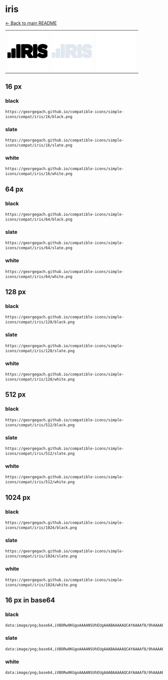 # iris

[← Back to main README](../../README.md)

<table><tr>
  <td><img src="./128/black.png" width="128" alt="iris black icon" /></td>
  <td><img src="./128/slate.png" width="128" alt="iris slate icon" /></td>
  <td><img src="./128/white.png" width="128" alt="iris white icon" /></td>
</tr></table>

## 16 px

### black
```
https://georgegach.github.io/compatible-icons/simple-icons/compat/iris/16/black.png
```

### slate
```
https://georgegach.github.io/compatible-icons/simple-icons/compat/iris/16/slate.png
```

### white
```
https://georgegach.github.io/compatible-icons/simple-icons/compat/iris/16/white.png
```

## 64 px

### black
```
https://georgegach.github.io/compatible-icons/simple-icons/compat/iris/64/black.png
```

### slate
```
https://georgegach.github.io/compatible-icons/simple-icons/compat/iris/64/slate.png
```

### white
```
https://georgegach.github.io/compatible-icons/simple-icons/compat/iris/64/white.png
```

## 128 px

### black
```
https://georgegach.github.io/compatible-icons/simple-icons/compat/iris/128/black.png
```

### slate
```
https://georgegach.github.io/compatible-icons/simple-icons/compat/iris/128/slate.png
```

### white
```
https://georgegach.github.io/compatible-icons/simple-icons/compat/iris/128/white.png
```

## 512 px

### black
```
https://georgegach.github.io/compatible-icons/simple-icons/compat/iris/512/black.png
```

### slate
```
https://georgegach.github.io/compatible-icons/simple-icons/compat/iris/512/slate.png
```

### white
```
https://georgegach.github.io/compatible-icons/simple-icons/compat/iris/512/white.png
```

## 1024 px

### black
```
https://georgegach.github.io/compatible-icons/simple-icons/compat/iris/1024/black.png
```

### slate
```
https://georgegach.github.io/compatible-icons/simple-icons/compat/iris/1024/slate.png
```

### white
```
https://georgegach.github.io/compatible-icons/simple-icons/compat/iris/1024/white.png
```

## 16 px in base64

### black
```
data:image/png;base64,iVBORw0KGgoAAAANSUhEUgAAABAAAAAQCAYAAAAf8/9hAAAABmJLR0QA/wD/AP+gvaeTAAAAyklEQVQ4je3PvUqCcRiG8Z/9Cd4+xFIMGgLFNsEpGjqFwCWiI3BsDFqjIcIDaLYDCCpoiU7FxdoKkXKIt7DlGV5aXb2254bn4r5ZMDelf/cJzvGIQ8zwjUt00cQ1+kh4KhVEFVyghyFaeMU6fvCFDHlkU5SXQnCKEfYLbXLc4xPLWIl8FqJf3Kao1MAeJqhijO3INvESTxnOsIstHCQ8YyMmvBcEGW7QiQkJqziONjnWEo7wEII71KN6LabVsIM3fOAK7ZgysGB+/gDm/SaTsKCBAQAAAABJRU5ErkJggg==
```

### slate
```
data:image/png;base64,iVBORw0KGgoAAAANSUhEUgAAABAAAAAQCAYAAAAf8/9hAAAABmJLR0QA/wD/AP+gvaeTAAABFElEQVQ4je2RMUvUcQCGn+f3P+EEQ3QIGpLCPsLh4OgquPYJnKLRaI0miYZodnFpUUECtz6FIAgieR2ILp3cGVze/d4WwYa23OrZXt7l4X3hP3+Nv4fu5eB56vi14XNw1ULE0XjC28asUXw6qWWzcfJOaRIOBEji135/tjUqb5K6juUUWIT0wBnM2DgMaSs3NZmRcg08KADd8/7L1ohvSZbu1OoNYV8ySJiCTN9WUdsxk5jt5uyiv1n0CZQO5gqYR78Dj4BOZE74orSBtmYjlWfqQ8NyMbyKrPxhn6GFj+oP8DGgUCpsFV0g/gxYIIepdQfqkWE3ckzqHuFkbOt9aj7FNDXpRY9MXgTOoQ41H+751H+TX60GgklyKMlYAAAAAElFTkSuQmCC
```

### white
```
data:image/png;base64,iVBORw0KGgoAAAANSUhEUgAAABAAAAAQCAYAAAAf8/9hAAAABmJLR0QA/wD/AP+gvaeTAAAA00lEQVQ4je3QMUuCcRTF4ed9JTAoogahITHqI0RDY6vg6idoisaiVZwkHMTZpaWlggja+hRBIERLQmNEJpTFv+UGDi7R6m+7l3vuORxm/Jtsckgp1XGMa1SR8IEmalhHCyco4CYLYYYlNLCHR2xggAV8YYgixrF7x2Ie5gd4wvZEoDGu8IY5zP8GjUffOC2klFqoYAuvWMELVmO3jNsQFXGITZSwk+MIu1P6GaKLEdairxw9lPGJLMcdznGPC/RxiQe0cRaFDeJmH89h0JliPOOv/ABn4TJjMYYoiQAAAABJRU5ErkJggg==
```

